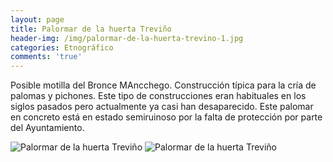 ```yaml
---
layout: page
title: Palormar de la huerta Treviño
header-img: /img/palormar-de-la-huerta-trevino-1.jpg
categories: Etnográfico
comments: 'true'
---
```



Posible motilla del Bronce MAncchego. Construcción típica para la cría de palomas y pichones. Este tipo de construcciones eran habituales en los siglos pasados pero actualmente ya casi han desaparecido. Este palomar en concreto está en estado semiruinoso por la falta de protección por parte del Ayuntamiento. 

<div class="photos">
<img src="{{ site.github.url }}/img/palormar-de-la-huerta-trevino-1.jpg" alt="Palormar de la huerta Treviño">
<img src="{{ site.github.url }}/img/palormar-de-la-huerta-trevino-2.jpg" alt="Palormar de la huerta Treviño">
</div>
